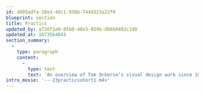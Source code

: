 ```yaml
---
id: 4805adfa-10e3-4dc1-938b-7444323a22f0
blueprint: section
title: Practics
updated_by: a726f1e0-85b0-48e3-939b-db6b8482c1d0
updated_at: 1673564643
section_summary:
  -
    type: paragraph
    content:
      -
        type: text
        text: 'An overview of Tom Ockerse’s visual design work since 1967. All works were commissioned to serve clients and audiences.'
intro_movie: '---23practicsshort1.m4v'
---
```

